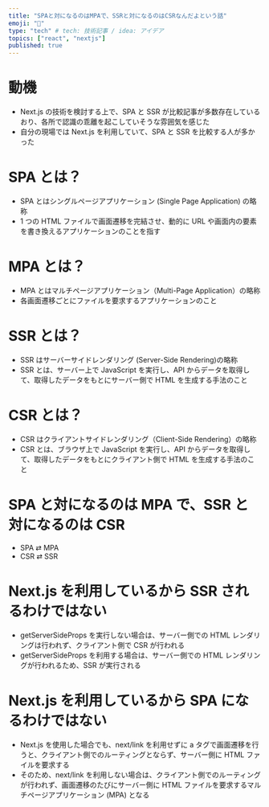 ```yaml
---
title: "SPAと対になるのはMPAで、SSRと対になるのはCSRなんだよという話"
emoji: "🌟"
type: "tech" # tech: 技術記事 / idea: アイデア
topics: ["react", "nextjs"]
published: true
---
```


# 動機

- Next.js の技術を検討する上で、SPA と SSR が比較記事が多数存在しているおり、各所で認識の乖離を起こしていそうな雰囲気を感じた
- 自分の現場では Next.js を利用していて、SPA と SSR を比較する人が多かった

# SPA とは？

- SPA とはシングルページアプリケーション (Single Page Application) の略称
- 1 つの HTML ファイルで画面遷移を完結させ、動的に URL や画面内の要素を書き換えるアプリケーションのことを指す

# MPA とは？

- MPA とはマルチページアプリケーション（Multi-Page Application）の略称
- 各画面遷移ごとにファイルを要求するアプリケーションのこと

# SSR とは？

- SSR はサーバーサイドレンダリング (Server-Side Rendering)の略称
- SSR とは、サーバー上で JavaScript を実行し、API からデータを取得して、取得したデータをもとにサーバー側で HTML を生成する手法のこと

# CSR とは？

- CSR はクライアントサイドレンダリング（Client-Side Rendering）の略称
- CSR とは、ブラウザ上で JavaScript を実行し、API からデータを取得して、取得したデータをもとにクライアント側で HTML を生成する手法のこと

# SPA と対になるのは MPA で、SSR と対になるのは CSR

- SPA ⇄ MPA
- CSR ⇄ SSR

# Next.js を利用しているから SSR されるわけではない

- getServerSideProps を実行しない場合は、サーバー側での HTML レンダリングは行われず、クライアント側で CSR が行われる
- getServerSideProps を利用する場合は、サーバー側での HTML レンダリングが行われるため、SSR が実行される

# Next.js を利用しているから SPA になるわけではない

- Next.js を使用した場合でも、next/link を利用せずに a タグで画面遷移を行うと、クライアント側でのルーティングとならず、サーバー側に HTML ファイルを要求する
- そのため、next/link を利用しない場合は、クライアント側でのルーティングが行われず、画面遷移のたびにサーバー側に HTML ファイルを要求するマルチページアプリケーション (MPA) となる
